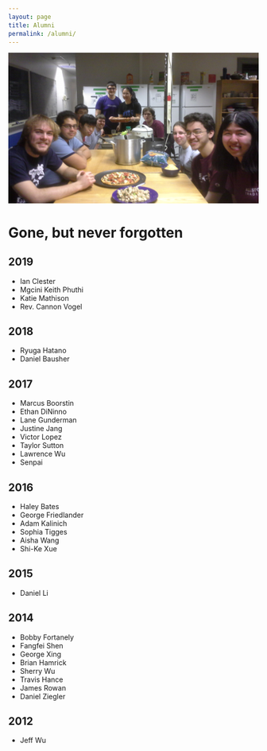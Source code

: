 ```yaml
---
layout: page
title: Alumni
permalink: /alumni/
---
```

![Floor Dinner](/assets/floordinner.jpg)

# Gone, but never forgotten

## 2019
* Ian Clester
* Mgcini Keith Phuthi
* Katie Mathison
* Rev. Cannon Vogel

## 2018
* Ryuga Hatano
* Daniel Bausher

## 2017
* Marcus Boorstin
* Ethan DiNinno
* Lane Gunderman
* Justine Jang
* Victor Lopez
* Taylor Sutton
* Lawrence Wu
* Senpai

## 2016
* Haley Bates
* George Friedlander
* Adam Kalinich
* Sophia Tigges
* Aisha Wang
* Shi-Ke Xue

## 2015
* Daniel Li

## 2014
* Bobby Fortanely
* Fangfei Shen
* George Xing
* Brian Hamrick
* Sherry Wu
* Travis Hance
* James Rowan
* Daniel Ziegler

## 2012
* Jeff Wu
